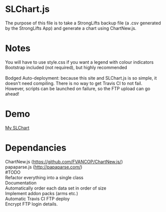 # SLChart.js<br>
The purpose of this file is to take a StrongLifts backup file (a .csv generated by the StrongLifts App) and generate a chart using ChartNew.js.<br>
# Notes<br>
You will have to use style.css if you want a legend with colour indicators<br>
Bootstrap included (not required), but highly recommended<br>
<br>
Bodged Auto-deployment: because this site and SLChart.js is so simple, it doesn't need compiling. There is no way to get Travis CI to not fail. However, scripts can be launched on failure, so the FTP upload can go ahead!
# Demo
[My SLChart](http://zachtoogood.com/files/SLChart/index.html)<br>
# Dependancies<br>
ChartNew.js (https://github.com/FVANCOP/ChartNew.js/)<br>
papaparse.js (http://papaparse.com/)<br>
#TODO<br>
Refactor everything into a single class<br>
Documentation<br>
Automatically order each data set in order of size<br>
Implement addon packs (arms etc.)<br>
Automatic Travis CI FTP deploy<br>
Encrypt FTP login details.<br>
